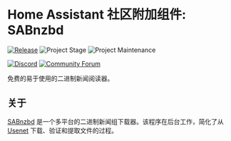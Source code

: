 # Home Assistant 社区附加组件: SABnzbd

[![Release][release-shield]][release] ![Project Stage][project-stage-shield] ![Project Maintenance][maintenance-shield]

[![Discord][discord-shield]][discord] [![Community Forum][forum-shield]][forum]

免费的易于使用的二进制新闻阅读器。

## 关于

[SABnzbd] 是一个多平台的二进制新闻组下载器。该程序在后台工作，简化了从 [Usenet] 下载、验证和提取文件的过程。

[SABnzbd]: https://sabnzbd.org/
[Usenet]: http://en.wikipedia.org/wiki/Usenet

[discord-shield]: https://img.shields.io/discord/330944238910963714.svg
[discord]: https://discord.gg/c5DvZ4e
[forum-shield]: https://img.shields.io/badge/community-forum-brightgreen.svg
[forum]: https://community.home-assistant.io/t/?u=frenck
[maintenance-shield]: https://img.shields.io/maintenance/yes/2025.svg
[project-stage-shield]: https://img.shields.io/badge/project%20stage-experimental-yellow.svg
[release-shield]: https://img.shields.io/badge/version-v0.3.3-blue.svg
[release]: https://github.com/hassio-addons/addon-sabnzbd/tree/v0.3.3